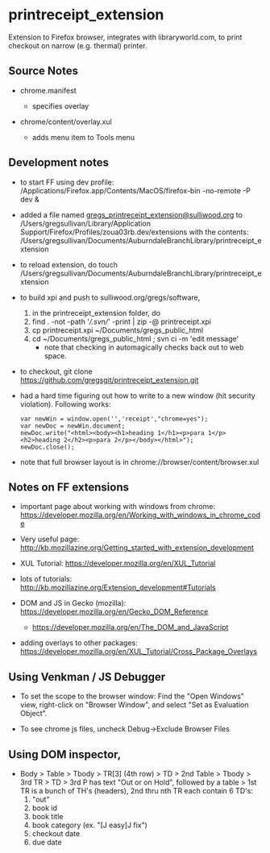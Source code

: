 printreceipt_extension
======================

Extension to Firefox browser, integrates with libraryworld.com, to print checkout on narrow (e.g. thermal) printer.


## Source Notes

 * chrome.manifest
   - specifies overlay

 * chrome/content/overlay.xul
   - adds menu item to Tools menu

## Development notes

  * to start FF using dev profile:
    /Applications/Firefox.app/Contents/MacOS/firefox-bin -no-remote -P dev &

  * added a file named gregs_printreceipt_extension@sulliwood.org to
    /Users/gregsullivan/Library/Application Support/Firefox/Profiles/zoua03rb.dev/extensions
    with the contents:
    /Users/gregsullivan/Documents/AuburndaleBranchLibrary/printreceipt_extension

  * to reload extension, do 
    touch /Users/gregsullivan/Documents/AuburndaleBranchLibrary/printreceipt_extension

  * to build xpi and push to sulliwood.org/gregs/software, 
     1. in the printreceipt_extension folder, do
     2. find . -not -path '*/.svn/*' -print | zip -@ printreceipt.xpi
     3. cp printreceipt.xpi ~/Documents/gregs_public_html
     4. cd ~/Documents/gregs_public_html ; svn ci -m 'edit message'
        * note that checking in automagically checks back out to web space.

  * to checkout, git clone https://github.com/gregsgit/printreceipt_extension.git

  * had a hard time figuring out how to write to a new window (hit
    security violation).  Following works:

    ````
    var newWin = window.open('','receipt',"chrome=yes");
    var newDoc = newWin.document;
    newDoc.write("<html><body><h1>heading 1</h1><p>para 1</p><h2>heading 2</h2><p>para 2</p></body></html>");
    newDoc.close();
    ````

  * note that full browser layout is in chrome://browser/content/browser.xul 

## Notes on FF extensions

  * important page about working with windows from chrome:
    https://developer.mozilla.org/en/Working_with_windows_in_chrome_code

  * Very useful page: http://kb.mozillazine.org/Getting_started_with_extension_development
  * XUL Tutorial: https://developer.mozilla.org/en/XUL_Tutorial
  * lots of tutorials: http://kb.mozillazine.org/Extension_development#Tutorials
  * DOM and JS in Gecko (mozilla): https://developer.mozilla.org/en/Gecko_DOM_Reference
    * https://developer.mozilla.org/en/The_DOM_and_JavaScript

  * adding overlays to other packages: https://developer.mozilla.org/en/XUL_Tutorial/Cross_Package_Overlays

## Using Venkman / JS Debugger

  * To set the scope to the browser window: Find the "Open Windows"
    view, right-click on "Browser Window", and select "Set as
    Evaluation Object".

  * To see chrome js files, uncheck Debug->Exclude Browser Files

## Using DOM inspector, 

  * Body > Table > Tbody > TR[3] (4th row) > TD > 2nd Table > Tbody > 3rd TR > TD > 
    3rd P has text "Out or on Hold", followed by a table > 1st TR is a bunch of TH's (headers), 
    2nd thru nth TR each contain 6 TD's:
     1. "out"
     2. book id
     3. book title
     4. book category (ex. "[J easy]J fix")
     5. checkout date
     6. due date
